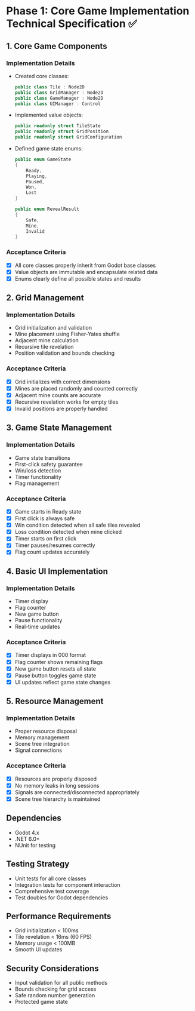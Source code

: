 # Phase 1: Core Game Implementation Technical Specification ✅

## 1. Core Game Components

### Implementation Details
- Created core classes:
  ```csharp
  public class Tile : Node2D
  public class GridManager : Node2D
  public class GameManager : Node2D
  public class UIManager : Control
  ```
- Implemented value objects:
  ```csharp
  public readonly struct TileState
  public readonly struct GridPosition
  public readonly struct GridConfiguration
  ```
- Defined game state enums:
  ```csharp
  public enum GameState
  {
      Ready,
      Playing,
      Paused,
      Won,
      Lost
  }

  public enum RevealResult
  {
      Safe,
      Mine,
      Invalid
  }
  ```

### Acceptance Criteria
- [x] All core classes properly inherit from Godot base classes
- [x] Value objects are immutable and encapsulate related data
- [x] Enums clearly define all possible states and results

## 2. Grid Management

### Implementation Details
- Grid initialization and validation
- Mine placement using Fisher-Yates shuffle
- Adjacent mine calculation
- Recursive tile revelation
- Position validation and bounds checking

### Acceptance Criteria
- [x] Grid initializes with correct dimensions
- [x] Mines are placed randomly and counted correctly
- [x] Adjacent mine counts are accurate
- [x] Recursive revelation works for empty tiles
- [x] Invalid positions are properly handled

## 3. Game State Management

### Implementation Details
- Game state transitions
- First-click safety guarantee
- Win/loss detection
- Timer functionality
- Flag management

### Acceptance Criteria
- [x] Game starts in Ready state
- [x] First click is always safe
- [x] Win condition detected when all safe tiles revealed
- [x] Loss condition detected when mine clicked
- [x] Timer starts on first click
- [x] Timer pauses/resumes correctly
- [x] Flag count updates accurately

## 4. Basic UI Implementation

### Implementation Details
- Timer display
- Flag counter
- New game button
- Pause functionality
- Real-time updates

### Acceptance Criteria
- [x] Timer displays in 000 format
- [x] Flag counter shows remaining flags
- [x] New game button resets all state
- [x] Pause button toggles game state
- [x] UI updates reflect game state changes

## 5. Resource Management

### Implementation Details
- Proper resource disposal
- Memory management
- Scene tree integration
- Signal connections

### Acceptance Criteria
- [x] Resources are properly disposed
- [x] No memory leaks in long sessions
- [x] Signals are connected/disconnected appropriately
- [x] Scene tree hierarchy is maintained

## Dependencies
- Godot 4.x
- .NET 6.0+
- NUnit for testing

## Testing Strategy
- Unit tests for all core classes
- Integration tests for component interaction
- Comprehensive test coverage
- Test doubles for Godot dependencies

## Performance Requirements
- Grid initialization < 100ms
- Tile revelation < 16ms (60 FPS)
- Memory usage < 100MB
- Smooth UI updates

## Security Considerations
- Input validation for all public methods
- Bounds checking for grid access
- Safe random number generation
- Protected game state 
